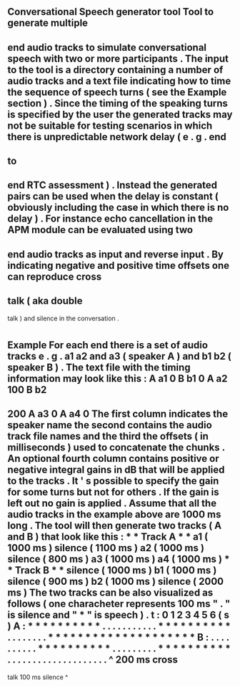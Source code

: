#
Conversational
Speech
generator
tool
Tool
to
generate
multiple
-
end
audio
tracks
to
simulate
conversational
speech
with
two
or
more
participants
.
The
input
to
the
tool
is
a
directory
containing
a
number
of
audio
tracks
and
a
text
file
indicating
how
to
time
the
sequence
of
speech
turns
(
see
the
Example
section
)
.
Since
the
timing
of
the
speaking
turns
is
specified
by
the
user
the
generated
tracks
may
not
be
suitable
for
testing
scenarios
in
which
there
is
unpredictable
network
delay
(
e
.
g
.
end
-
to
-
end
RTC
assessment
)
.
Instead
the
generated
pairs
can
be
used
when
the
delay
is
constant
(
obviously
including
the
case
in
which
there
is
no
delay
)
.
For
instance
echo
cancellation
in
the
APM
module
can
be
evaluated
using
two
-
end
audio
tracks
as
input
and
reverse
input
.
By
indicating
negative
and
positive
time
offsets
one
can
reproduce
cross
-
talk
(
aka
double
-
talk
)
and
silence
in
the
conversation
.
#
#
#
Example
For
each
end
there
is
a
set
of
audio
tracks
e
.
g
.
a1
a2
and
a3
(
speaker
A
)
and
b1
b2
(
speaker
B
)
.
The
text
file
with
the
timing
information
may
look
like
this
:
A
a1
0
B
b1
0
A
a2
100
B
b2
-
200
A
a3
0
A
a4
0
The
first
column
indicates
the
speaker
name
the
second
contains
the
audio
track
file
names
and
the
third
the
offsets
(
in
milliseconds
)
used
to
concatenate
the
chunks
.
An
optional
fourth
column
contains
positive
or
negative
integral
gains
in
dB
that
will
be
applied
to
the
tracks
.
It
'
s
possible
to
specify
the
gain
for
some
turns
but
not
for
others
.
If
the
gain
is
left
out
no
gain
is
applied
.
Assume
that
all
the
audio
tracks
in
the
example
above
are
1000
ms
long
.
The
tool
will
then
generate
two
tracks
(
A
and
B
)
that
look
like
this
:
*
*
Track
A
*
*
a1
(
1000
ms
)
silence
(
1100
ms
)
a2
(
1000
ms
)
silence
(
800
ms
)
a3
(
1000
ms
)
a4
(
1000
ms
)
*
*
Track
B
*
*
silence
(
1000
ms
)
b1
(
1000
ms
)
silence
(
900
ms
)
b2
(
1000
ms
)
silence
(
2000
ms
)
The
two
tracks
can
be
also
visualized
as
follows
(
one
characheter
represents
100
ms
"
.
"
is
silence
and
"
*
"
is
speech
)
.
t
:
0
1
2
3
4
5
6
(
s
)
A
:
*
*
*
*
*
*
*
*
*
*
.
.
.
.
.
.
.
.
.
.
.
*
*
*
*
*
*
*
*
*
*
.
.
.
.
.
.
.
.
*
*
*
*
*
*
*
*
*
*
*
*
*
*
*
*
*
*
*
*
B
:
.
.
.
.
.
.
.
.
.
.
*
*
*
*
*
*
*
*
*
*
.
.
.
.
.
.
.
.
.
*
*
*
*
*
*
*
*
*
*
.
.
.
.
.
.
.
.
.
.
.
.
.
.
.
.
.
.
.
.
^
200
ms
cross
-
talk
100
ms
silence
^
